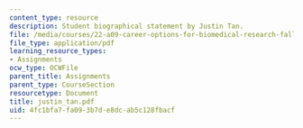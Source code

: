 ```yaml
---
content_type: resource
description: Student biographical statement by Justin Tan.
file: /media/courses/22-a09-career-options-for-biomedical-research-fall-2006/4fc1bfa7fa093b7de8dcab5c128fbacf_justin_tan.pdf
file_type: application/pdf
learning_resource_types:
- Assignments
ocw_type: OCWFile
parent_title: Assignments
parent_type: CourseSection
resourcetype: Document
title: justin_tan.pdf
uid: 4fc1bfa7-fa09-3b7d-e8dc-ab5c128fbacf
---
```

